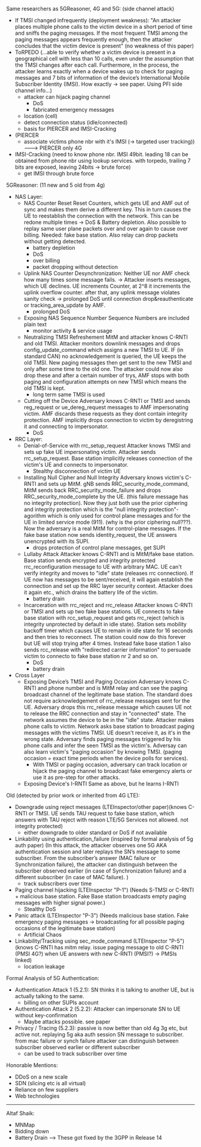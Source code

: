Same researchers as 5GReasoner, 4G and 5G: (side channel attack)
* If TMSI changed infrequently (deployment weakness): "An attacker places multiple phone calls to the victim device in a short period of time and sniffs the paging messages.  If the most frequent TMSI among the paging messages appears frequently enough, then the attacker concludes that the victim device is present" (no weakness of this paper)
* ToRPEDO (...able to verify whether a victim device is present in a geographical cell with less than 10 calls, even under the assumption that the TMSI changes after each call. Furthermore, in the process, the attacker learns exactly when a device wakes up to check for paging messages and 7 bits of information of the device’s International Mobile Subscriber Identity (IMSI). How exactly -> see paper. Using PFI side channel info...)
  * attacker can hijack paging channel
    * DoS
    * fabricated emergency messages
  * location (cell)
  * detect connection status (idle/connected)
  * basis for PIERCER and IMSI-Cracking
* (PIERCER
  * associate victims phone nbr with it's IMSI (-> targeted user tracking)) ---> PIERCER only 4G
* IMSI-Cracking (need to know phone nbr. IMSI 49bit. leading 18 can be obtained from phone nbr using lookup services. with torpedo, trailing 7 bits are exposed, leaving 24bits -> brute force)
  * get IMSI through brute force

5GReasoner: (11 new and 5 old from 4g)
* NAS Layer:
  * NAS Counter Reset
Reset Counters, which gets UE and AMF out of sync and makes them derive a different key. This in turn causes the UE to reestablish the connection with the network. This can be redone multiple times -> DoS & Battery depletion. Also possible to replay same user plane packets over and over again to cause over billing. Needed: fake base station. Also relay can drop packets without getting detected.
    * battery depletion
    * DoS
    * over billing
    * packet dropping without detection
  * Uplink NAS Counter Desynchronization:
Neither UE nor AMF check how many times some message fails. -> Attacker inserts messages, which UE declines. UE increments Counter, at 2^8 it increments the uplink overflow counter. after that, any uplink message violates sanity check -> prolonged DoS until connection drop&reauthenticate or tracking_area_update by AMF.   
    * prolonged DoS
  * Exposing NAS Sequence Number
Sequence Numbers are included plain text
    * monitor activity & service usage
  * Neutralizing TMSI Refreshement
MitM and attacker knows C-RNTI and old TMSI. Attacker monitors downlink messages and drops config_update_command which assigns a new TMSI to UE. IF (in standard CAN) no acknowledgement is queried, the UE keeps the old TMSI. New paging messages then get sent to the new TMSI and only after some time to the old one. The attacker could now also drop these and after a certain number of trys, AMF stops with both paging and configuration attempts on new TMSI which means the old TMSI is kept.
    * long term same TMSI is used
  * Cutting off the Device
Adversary knows C-RNTI or TMSI and sends reg_request or ue_dereg_request messages to AMF impersonating victim. AMF discards these requests as they dont contain integrity protection. AMF implicitly drops connection to victim by deregistring it and connecting to impersonator.
    * DoS
* RRC Layer:
  * Denial-of-Service with rrc_setup_request
Attacker knows TMSI and sets up fake UE impersonating victim. Attacker sends rrc_setup_request. Base station implicitly releases connection of the victim's UE and connects to impersonator.
    * Stealthy disconnection of victim UE
  * Installing Null Cipher and Null Integrity
Adversary knows victim's C-RNTI and sets up MitM. gNB sends RRC_security_mode_command, MitM sends back RRC_security_mode_failure and drops RRC_security_mode_complete by the UE. (this failure message has no integrity protection). Now they just both use the prior ciphering and integrity protection which is the "null integrity protection"-agorithm which is only used for control plane messages and for the UE in limited service mode (911). (why is the prior ciphering null???). Now the adversary is a real MitM for control-plane messages. If the fake base station now sends identity_request, the UE answers unencrypted with its SUPI.
    * drops protection of control plane messages, get SUPI
  * Lullaby Attack
Attacker knows C-RNTI and is MitM/fake base station. Base station sends encrypted and integrity protected rrc_reconfiguration message to UE with arbitrary MAC. UE can't verify integrity and moves to "idle" state (releases rrc connection). If UE now has messages to be sent/received, it will again establish the connection and set up the RRC layer security context. Attacker does it again etc., which drains the battery life of the victim.
    * battery drain
  * Incarceration with rrc_reject and rrc_release
Attacker knows C-RNTI or TMSI and sets up two fake base stations. UE connects to fake base station with rcc_setup_request and gets rrc_reject (which is integrity unprotected by default in idle state). Station sets mobility backoff timer which causes UE to remain in idle state for 16 seconds and then tries to reconnect. The station could now do this forever but UE will stop trying after 4 times. Instead fake base station 1 also sends rcc_release with "redirected carrier information" to persuade victim to connecto to fake base station nr 2 and so on.
    * DoS
    * battery drain
* Cross Layer
  * Exposing Device’s TMSI and Paging Occasion
Adversary knows C-RNTI and phone number and is MitM relay and can see the paging broadcast channel of the legitimate base station. The standard does not require acknowledgement of rrc_release messages sent for the UE. Adversary drops this rrc_release message which causes UE not to release the RRC connection and stay in "connected" state. The network assumes the device to be in the "idle" state. Attacker makes phone calls to victim. Network asks base station to broadcast paging messages with the victims TMSI. UE doesn't receive it, as it's in the wrong state. Adversary finds paging messages triggered by his phone calls and infer the seen TMSI as the victim's. Adversay can also learn victim's "paging occasion" by knowing TMSI. (paging occasion = exact time periods when the device polls for services). 
    * With TMSI or paging occasion, adversary can track location or hijack the paging channel to broadcast fake emergency alerts or use it as pre-step for other attacks.
  * Exposing Device's I-RNTI
Same as above, but he learns I-RNTI

Old (detected by prior work or inherited from 4G LTE):
* Downgrade using reject messages (LTEInspector/other paper)(knows C-RNTI or TMSI. UE sends TAU request to fake base station, which answers with TAU reject with reason LTE/5G Services not allowed. not integrity protected)
  * either downgrade to older standard or DoS if not available
* Linkability using authentication_failure (inspired by formal analysis of 5g auth paper) (In this attack, the attacker observes one 5G AKA authentication session and later replays the SN’s message to some subscriber. From the subscriber’s answer (MAC failure or Synchronization failure), the attacker can distinguish between the subscriber observed earlier (in case of Synchronization failure) and a different subscriber (in case of MAC failure). )
  * track subscribers over time
* Paging channel hijacking (LTEInspector "P-1") (Needs S-TMSI or C-RNTI + malicious base station. Fake Base station broadcasts empty paging messages with higher signal power.)
  * Stealthy DoS
* Panic attack (LTEInspector "P-3") (Needs malicious base station. Fake emergency paging messages -> broadcasting for all possible paging occasions of the legitimate base station)
  * Artificial Chaos
* Linkability/Tracking using sec_mode_command (LTEInspector "P-5") (knows C-RNTI has mitm relay. issue paging message to old C-RNTI (PMSI 4G?) when UE answers with new C-RNTI (PMSI?) -> PMSIs linked)
  * location leakage

Formal Analysis of 5G Authentication:
* Authentication Attack 1 (5.2.1): SN thinks it is talking to another UE, but is actually talking to the same.
  * billing on other SUPIs account 
* Authentication Attack 2 (5.2.2): Attacker can impersonate SN to UE without key-confirmation
  * Maybe attacks possible. see paper
* Privacy / Tracing (5.2.3): passive is now better than old 4g 3g etc, but active not. replaying 5g aka auth session SN message to subscriber. from mac failure or synch failure attacker can distinguish between subscriber observed earlier or different subscriber
  * can be used to track subscriber over time

Honorable Mentions:
* DDoS on a new scale
* SDN (slicing etc is all virtual)
* Reliance on few suppliers
* Web technologies
_____________________________________________
Altaf Shaik:
- MNMap
- Bidding down
- Battery Drain
--> These got fixed by the 3GPP in Release 14

